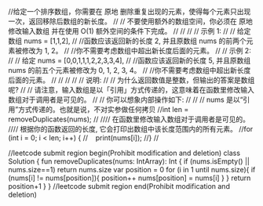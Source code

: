 //给定一个排序数组，你需要在 原地 删除重复出现的元素，使得每个元素只出现一次，返回移除后数组的新长度。 
//
// 不要使用额外的数组空间，你必须在 原地 修改输入数组 并在使用 O(1) 额外空间的条件下完成。 
//
// 
//
// 示例 1: 
//
// 给定数组 nums = [1,1,2], 
//
//函数应该返回新的长度 2, 并且原数组 nums 的前两个元素被修改为 1, 2。 
//
//你不需要考虑数组中超出新长度后面的元素。 
//
// 示例 2: 
//
// 给定 nums = [0,0,1,1,1,2,2,3,3,4],
//
//函数应该返回新的长度 5, 并且原数组 nums 的前五个元素被修改为 0, 1, 2, 3, 4。
//
//你不需要考虑数组中超出新长度后面的元素。
// 
//
// 
//
// 说明: 
//
// 为什么返回数值是整数，但输出的答案是数组呢? 
//
// 请注意，输入数组是以「引用」方式传递的，这意味着在函数里修改输入数组对于调用者是可见的。 
//
// 你可以想象内部操作如下: 
//
// // nums 是以“引用”方式传递的。也就是说，不对实参做任何拷贝
//int len = removeDuplicates(nums);
//
//// 在函数里修改输入数组对于调用者是可见的。
//// 根据你的函数返回的长度, 它会打印出数组中该长度范围内的所有元素。
//for (int i = 0; i < len; i++) {
//    print(nums[i]);
//}
// 

//leetcode submit region begin(Prohibit modification and deletion)
class Solution {
    fun removeDuplicates(nums: IntArray): Int {
        if (nums.isEmpty() || nums.size==1) return nums.size
        var position = 0
        for (i in 1 until nums.size){
            if (nums[i] != nums[position]){
                position++
                nums[position] = nums[i]
            }
        }
        return position+1
    }
}
//leetcode submit region end(Prohibit modification and deletion)

